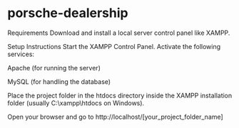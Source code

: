 # porsche-dealership
 Requirements
Download and install a local server control panel like XAMPP.

Setup Instructions
Start the XAMPP Control Panel.
Activate the following services:

Apache (for running the server)

MySQL (for handling the database)

Place the project folder in the htdocs directory inside the XAMPP installation folder (usually C:\xampp\htdocs on Windows).

Open your browser and go to http://localhost/[your_project_folder_name]


